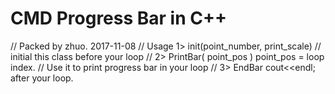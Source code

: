 # CMD Progress Bar in C++

// Packed by zhuo. 2017-11-08
// Usage 1> init(point_number, print_scale)
//          initial this class before your loop
//       2> PrintBar( point_pos ) point_pos = loop index.
//          Use it to print progress bar in your loop
//       3> EndBar cout<<endl; after your loop.
